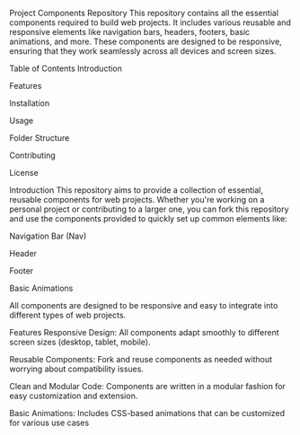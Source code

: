 Project Components Repository
This repository contains all the essential components required to build web projects. It includes various reusable and responsive elements like navigation bars, headers, footers, basic animations, and more. These components are designed to be responsive, ensuring that they work seamlessly across all devices and screen sizes.

Table of Contents
Introduction

Features

Installation

Usage

Folder Structure

Contributing

License

Introduction
This repository aims to provide a collection of essential, reusable components for web projects. Whether you're working on a personal project or contributing to a larger one, you can fork this repository and use the components provided to quickly set up common elements like:

Navigation Bar (Nav)

Header

Footer

Basic Animations

All components are designed to be responsive and easy to integrate into different types of web projects.

Features
Responsive Design: All components adapt smoothly to different screen sizes (desktop, tablet, mobile).

Reusable Components: Fork and reuse components as needed without worrying about compatibility issues.

Clean and Modular Code: Components are written in a modular fashion for easy customization and extension.

Basic Animations: Includes CSS-based animations that can be customized for various use cases
